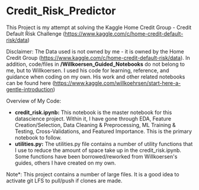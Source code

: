 # Credit_Risk_Predictor
This Project is my attempt at solving the Kaggle Home Credit Group - Credit Default Risk Challenge (https://www.kaggle.com/c/home-credit-default-risk/data)

Disclaimer: The Data used is not owned by me - it is owned by the Home Credit Group (https://www.kaggle.com/c/home-credit-default-risk/data). In addition, code/files in **/Willkoersen_Guided_Notebooks** do not belong to me, but to Willkoersen. I used his code for learning, reference, and guidance when coding on my own. His work and other related notebooks can be found here (https://www.kaggle.com/willkoehrsen/start-here-a-gentle-introduction)

Overview of My Code:
- **credit_risk.ipynb:** This notebook is the master notebook for this datascience project. Within it, I have gone through EDA, Feature Creation/Selection, Data Cleaning & Preprocessing, ML Training & Testing, Cross-Validations, and Featured Importance. This is the primary notebook to follow.
- **utilities.py:** The utilities.py file contains a number of utility functions that I use to reduce the amount of space take up in the credit_risk.ipynb. Some functions have been borrowed/reworked from Willkoersen's guides, others I have created on my own.

Note*: This project contains a number of large files. It is a good idea to activate git LFS to pull/push if clones are made.

